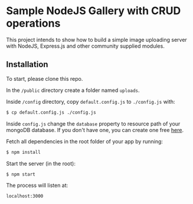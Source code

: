 # Sample NodeJS Gallery with CRUD operations

This project intends to show how to build a simple image uploading server with NodeJS, Express.js and other community supplied modules.

## Installation

To start, please clone this repo.

In the `/public` directory create a folder named `uploads`.

Inside `/config` directory, copy `default.config.js` to  `./config.js` with:

```sh
$ cp default.config.js ./config.js
```

Inside `config.js` change the `database` property  to resource path of your mongoDB database. If you don't have one, you can create one free [here](https://mlab.com/).

Fetch all dependencies in the root folder of your app by running:

```sh
$ npm install
```
Start the server (in the root):
```sh
$ npm start
```
The process will listen at:
```sh
localhost:3000
```